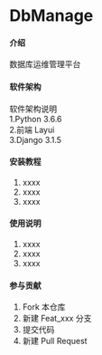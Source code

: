 # DbManage

#### 介绍
数据库运维管理平台

#### 软件架构
软件架构说明  
1.Python 3.6.6  
2.前端 Layui  
3.Django 3.1.5  


#### 安装教程

1.  xxxx
2.  xxxx
3.  xxxx

#### 使用说明

1.  xxxx
2.  xxxx
3.  xxxx

#### 参与贡献

1.  Fork 本仓库
2.  新建 Feat_xxx 分支
3.  提交代码
4.  新建 Pull Request
